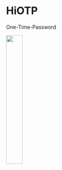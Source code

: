 # HiOTP
One-Time-Password

<img src="https://user-images.githubusercontent.com/42961884/207967706-fa3c0df3-4f01-498a-8519-7d3e2efcb8dd.jpeg" width="30%" height="30%"/>

